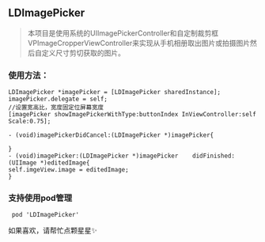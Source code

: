 ## LDImagePicker

>本项目是使用系统的UIImagePickerController和自定制裁剪框VPImageCropperViewController来实现从手机相册取出图片或拍摄图片然后自定义尺寸剪切获取的图片。


### 使用方法：

    LDImagePicker *imagePicker = [LDImagePicker sharedInstance];
	imagePicker.delegate = self;
	//设置宽高比，宽度固定位屏幕宽度
	[imagePicker showImagePickerWithType:buttonIndex InViewController:self Scale:0.75];

	- (void)imagePickerDidCancel:(LDImagePicker *)imagePicker{
    
	}
	- (void)imagePicker:(LDImagePicker *)imagePicker 	didFinished:(UIImage *)editedImage{
    self.imgeView.image = editedImage;
	}
  

### 支持使用pod管理

 ` pod 'LDImagePicker'`
  
  如果喜欢，请帮忙点颗星星✨
